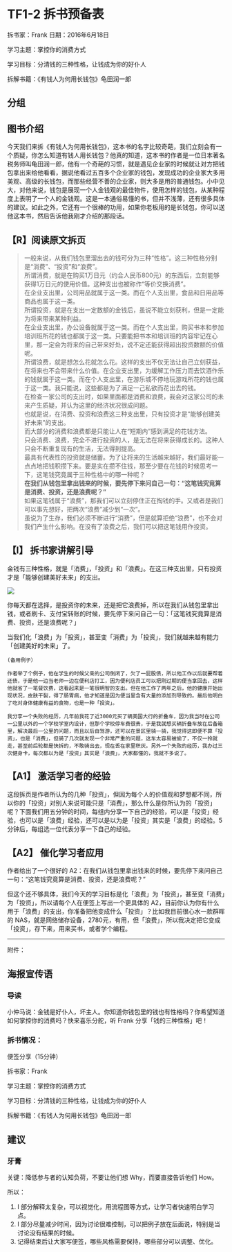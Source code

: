 # TF1-2 拆书预备表

拆书家：Frank  日期：2016年6月18日

学习主题：掌控你的消费方式

学习目标：分清钱的三种性格，让钱成为你的好仆人

拆解书籍：《有钱人为何用长钱包》龟田润一郎 

## 分组

## 图书介绍

今天我们来拆《有钱人为何用长钱包》，这本书的名字比较奇葩，我们立刻会有一个质疑，你怎么知道有钱人用长钱包？他真的知道，这本书的作者是一位日本著名税务师叫龟田润一郎，他有一个奇葩的习惯，就是遇见企业家的时候就让对方把钱包拿出来给他看看，据说他看过五百多个企业家的钱包，发现成功的企业家大多用美观、高级的长钱包，而那些经营不善的企业家，则大多是用的普通钱包。小中见大，对他来说，钱包是展现一个人金钱观的最佳物件，使用怎样的钱包，从某种程度上表明了一个人的金钱观。这是一本通俗易懂的书，但并不浅薄，还有很多具体的建议。如此之外，它还有一个很棒的功用，如果你老板用的是长钱包，你可以送他这本书，然后告诉他我刚才介绍的那段话。

## 【R】阅读原文拆页

> 一般来说，从我们钱包里溜出去的钱可分为三种“性格”。这三种性格分别是“消费”、“投资”和“浪费”。  所谓消费，就是在购买1万日元（约合人民币800元）的东西后，立刻能够获得1万日元的使用价值。这种支出也被称作“等价交换消费”。  在企业支出里，公司用品就属于这一类。而在个人支出里，食品和日用品等商品也属于这一类。  所谓投资，就是在支出一定数额的金钱后，虽说不能立刻获利，但是一定能为将来带来某种利益。  在企业支出里，办公设备就属于这一类。而在个人支出里，购买书本和参加培训班所花的钱也都属于这一类。只要能把书本和培训班的内容牢记在心里，那一定会为将来的自己带来好处，说不定还能获得超出投资数额的价值呢。  所谓浪费，就是想怎么花就怎么花。这样的支出不仅无法让自己立刻获益，在将来也不会带来什么价值。在企业支出里，为缓解工作压力而去饮酒作乐的钱就属于这一类。而在个人支出里，在游乐城不停地玩游戏所花的钱也属于这一类。我只能说，这些都是为了满足一己私欲而花出去的钱。  在检查一家公司的支出时，如果里面都是消费和浪费，我会对这家公司的未来产生质疑，并认为这里的经济状况很成问题。  也就是说，在消费、投资和浪费这三种支出里，只有投资才是“能够创建美好未来”的支出。  而大部分的消费和浪费都是只能让人在“短期内”感到满足的花钱方法。  只会消费、浪费，完全不进行投资的人，是无法在将来获得成长的。这种人只会不断重复现有的生活，无法得到提高。  
最具有代表性的投资就是储蓄。为了让将来的生活越来越好，我们最好能一点点地把钱积攒下来。要是实在攒不住钱，那至少要在花钱的时候思考一下，这笔钱究竟属于三种性格中的哪一种呢？  **在我们从钱包里拿出钱来的时候，要先停下来问自己一句：“这笔钱究竟算是消费、投资，还是浪费呢？”**  如果这笔钱属于“浪费”，那我们可以立刻停住正在掏钱的手。又或者是我们可以事先想好，把两次“浪费”减少到“一次”。  虽说为了生存，我们必须不断进行“消费”，但是就算拒绝“浪费”，也不会对我们产生什么影响。在没有了浪费之后，我们可以把这笔钱用作投资。
## 【I】 拆书家讲解引导

金钱有三种性格，就是「消费」，「投资」和「浪费」。在这三种支出里，只有投资才是「能够创建美好未来」的支出。 

![](http://7xs6rb.com1.z0.glb.clouddn.com/%E4%B8%89%E7%A7%8D%E6%80%A7%E6%A0%BC.001.jpeg)

你每天都在选择，是投资你的未来，还是把它浪费掉，所以在我们从钱包里拿出钱，或者刷卡、支付宝转账的时候，要先停下来问自己一句：「这笔钱究竟算是消费、投资，还是浪费呢？」

当我们化「浪费」为「投资」，甚至变「消费」为「投资」，我们就越来越有能力「创建美好的未来」了。

```   
(备用例子）

作者举了个例子，他在学生的时候父亲的公司倒闭了，欠了一屁股债，所以他工作以后就要帮着还债，于是他一边当老师一边在便利店打工，因为便利店员工可以把刚过期的便当拿回去，这样他就省了一笔餐饮费，这看起来是一笔很明智的支出。但在他工作了两年之后，他的健康开始出现状况，皮肤干裂，得了肠胃病，他才知道是因为便当里含有大量的添加剂导致的。最后他明白了吃对身体健康有益的食物，也是一种「投资」。

我分享一个失败的经历，几年前我花了近3000元买了辆美国大行的折叠车，因为我当时在公司一公里以外的一个学校学室内设计，但那个学校停车费很贵，于是我就想买辆折叠车放在后备箱里，解决最后一公里的问题，而且以后自驾游，还可以在景区里骑一骑，我觉得这即便不算「投资」，也是「消费」，但骑了几次就发现一个非常严重的问题，这车太容易被偷了，不仅一拎就走，甚至前后轮都是快拆的，不敢骑出去，现在丢在家里积灰。另外一个失败的经历，我办过三次健身卡，每次都以为是「投资」其实是「浪费」，大家都懂的，我就不多说了。
```

## 【A1】 激活学习者的经验

这段拆页是作者所认为的几种「投资」，但因为每个人的价值观和梦想都不同，所以你的「投资」对别人来说可能只是「消费」，那么什么是你所认为的「投资」呢？下面我们用五分钟的时间，每组内分享一下自己的经验，可以是「投资」经验，也可以是「浪费」经验，还可以是以为是「投资」其实是「浪费」的经验。5分钟后，每组选一位代表分享一下自己的经验。

## 【A2】 催化学习者应用

作者给出了一个很好的 A2：在我们从钱包里拿出钱来的时候，要先停下来问自己一句：“这笔钱究竟算是消费、投资，还是浪费呢？”

但这个还不够具体，我们今天的学习目标是化「浪费」为「投资」，甚至变「消费」为「投资」，所以请每个人在便签上写出一个更具体的 A2，目前你认为你有什么用于「浪费」的支出，你准备把他变成什么「投资」？比如我目前很心水一款群晖的 NAS，就是网络储存设备，2780元，有用，但「浪费」，所以我决定把它变成「投资」，存下来，用来买书，或者学个编程。

---

附件：

## 海报宣传语

### 导读

小仲马说：金钱是好仆人，坏主人。你知道你钱包里的钱也有性格吗？你希望知道如何掌控你的消费吗？快来喜乐分舵，听 Frank 分享「钱的三种性格」吧！

### 拆书情况：

便签分享（15分钟）

拆书家：Frank

学习主题：掌控你的消费方式

学习目标：分清钱的三种性格，让钱成为你的好仆人

拆解书籍：《有钱人为何用长钱包》龟田润一郎 

## 建议

### 牙膏

关键：降低参与者的认知负荷，不要让他们想 Why，而要直接告诉他们 How。

所以：

1. I 部分解释太复杂，可以视觉化，用流程图等方式，让学习者快速明白学习点。
2. I 部分尽量减少时间，因为讨论很难控制，可以把例子放在后面说，特别是当讨论没有结果的时候。
3. 记得结束后让大家写便签，哪些风格需要保持，哪些部分可以调整、优化。

